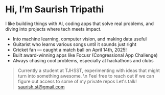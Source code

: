 # Hi, I’m Saurish Tripathi

I like building things with AI, coding apps that solve real problems, and diving into projects where tech meets impact.

-  Into machine learning, computer vision, and making data useful
-  Guitarist who learns various songs until it sounds just right
-  Cricket fan — caught a match ball on April 14th, 2025!
-  Built award-winning apps like Focusr (Congressional App Challenge)
-  Always chasing cool problems, especially at hackathons and clubs

> Currently a student at TJHSST, experimenting with ideas that might turn into something awesome. \n
> Feel free to reach out if we can figure out access to some of my private repos
Let's talk!
saurish.st@gmail.com

